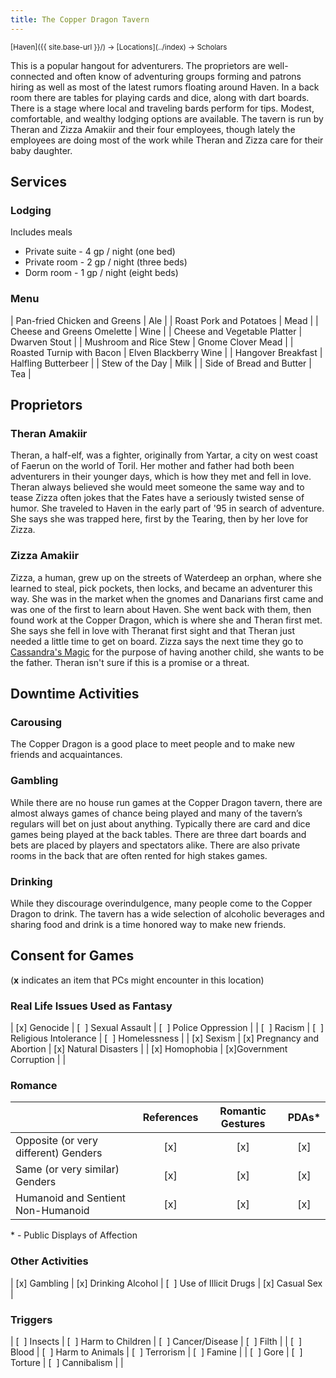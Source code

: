 ```yaml
---
title: The Copper Dragon Tavern
---
```


<span style="font-size:smaller;">
  [Haven]({{ site.base-url }}/) -> [Locations](../index) -> Scholars
</span>

This is a popular hangout for adventurers.  The proprietors are well-connected and often know of adventuring groups forming and patrons hiring as well as most of the latest rumors floating around Haven.  In a back room there are tables for playing cards and dice, along with dart boards.  There is a stage where local and traveling bards perform for tips.  Modest, comfortable, and wealthy lodging options are available.  The tavern is run by Theran and Zizza Amakiir and their four employees, though lately the employees are doing most of the work while Theran and Zizza care for their baby daughter.

## Services

### Lodging

Includes meals

* Private suite - 4 gp / night (one bed)
* Private room - 2 gp / night (three beds)
* Dorm room - 1 gp / night (eight beds)

### Menu

| Pan-fried Chicken and Greens | Ale |
| Roast Pork and Potatoes | Mead |
| Cheese and Greens Omelette | Wine |
| Cheese and Vegetable Platter | Dwarven Stout |
| Mushroom and Rice Stew | Gnome Clover Mead |
| Roasted Turnip with Bacon | Elven Blackberry Wine |
| Hangover Breakfast | Halfling Butterbeer |
| Stew of the Day | Milk |
| Side of Bread and Butter | Tea |

## Proprietors

### Theran Amakiir

Theran, a half-elf, was a fighter, originally from Yartar, a city on west coast of Faerun on the world of Toril.  Her mother and father had both been adventurers in their younger days, which is how they met and fell in love.  Theran always believed she would meet someone the same way and to tease Zizza often jokes that the Fates have a seriously twisted sense of humor.  She traveled to Haven in the early part of '95 in search of adventure.  She says she was trapped here, first by the Tearing, then by her love for Zizza.

### Zizza Amakiir

Zizza, a human, grew up on the streets of Waterdeep an orphan, where she learned to steal, pick pockets, then locks, and became an adventurer this way.  She was in the market when the gnomes and Danarians first came and was one of the first to learn about Haven.  She went back with them, then found work at the Copper Dragon, which is where she and Theran first met.  She says she fell in love with Theranat first sight and that Theran just needed a little time to get on board.  Zizza says the next time they go to [Cassandra's Magic](./cassandras_magic) for the purpose of having another child, she wants to be the father.  Theran isn't sure if this is a promise or a threat.

## Downtime Activities

### Carousing

The Copper Dragon is a good place to meet people and to make new friends and acquaintances.

### Gambling

While there are no house run games at the Copper Dragon tavern, there are almost always games of chance being played and many of the tavern’s regulars will bet on just about anything.  Typically there are card and dice games being played at the back tables.  There are three dart boards and bets are placed by players and spectators alike.  There are also private rooms in the back that are often rented for high stakes games.

### Drinking

While they discourage overindulgence, many people come to the Copper Dragon to drink.  The tavern has a wide selection of alcoholic beverages and sharing food and drink is a time honored way to make new friends.

## Consent for Games

(**x** indicates an item that PCs might encounter in this location)

### Real Life Issues Used as Fantasy

| [x] Genocide | [&nbsp; ] Sexual Assault | [&nbsp; ] Police Oppression |
| [&nbsp; ] Racism | [&nbsp; ] Religious Intolerance | [&nbsp; ] Homelessness |
| [x] Sexism | [x] Pregnancy and Abortion | [x] Natural Disasters |
| [x] Homophobia | [x]Government Corruption | |

### Romance

|                                      | References | Romantic Gestures | PDAs* |
| ---                                  | :-:        | :-:               | :-:   |
| Opposite (or very different) Genders | [x]        | [x]               | [x]   |
| Same (or very similar) Genders       | [x]        | [x]               | [x]   |
| Humanoid and Sentient Non-Humanoid   | [x]        | [x]               | [x]   |
                                              
\* - Public Displays of Affection

### Other Activities

| [x] Gambling | [x] Drinking Alcohol | [&nbsp; ] Use of Illicit Drugs | [x] Casual Sex |

### Triggers

| [&nbsp; ] Insects | [&nbsp; ] Harm to Children | [&nbsp; ] Cancer/Disease | [&nbsp; ] Filth  |
| [&nbsp; ] Blood   | [&nbsp; ] Harm to Animals  | [&nbsp; ] Terrorism      | [&nbsp; ] Famine |
| [&nbsp; ] Gore    | [&nbsp; ] Torture          | [&nbsp; ] Cannibalism    |                  |
